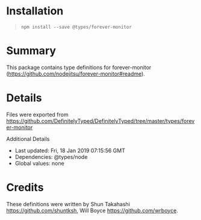 # Installation
> `npm install --save @types/forever-monitor`

# Summary
This package contains type definitions for forever-monitor (https://github.com/nodejitsu/forever-monitor#readme).

# Details
Files were exported from https://github.com/DefinitelyTyped/DefinitelyTyped/tree/master/types/forever-monitor

Additional Details
 * Last updated: Fri, 18 Jan 2019 07:15:56 GMT
 * Dependencies: @types/node
 * Global values: none

# Credits
These definitions were written by Shun Takahashi <https://github.com/shuntksh>, Will Boyce <https://github.com/wrboyce>.
